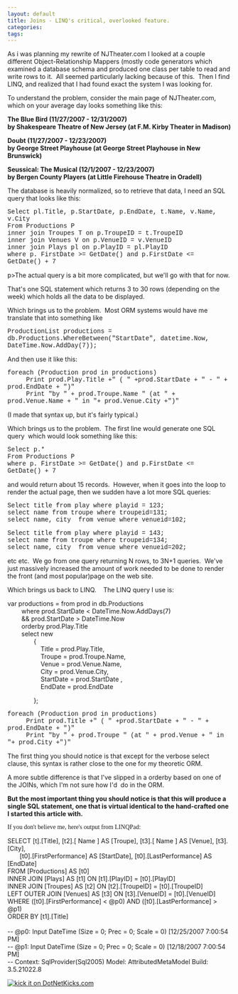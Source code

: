 ```yaml
---
layout: default
title: Joins - LINQ's critical, overlooked feature.
categories: 
tags: 
---
```


  <p>As i was planning my rewrite of NJTheater.com I looked at a couple different Object-Relationship Mappers (mostly code generators which examined a database schema and produced one class per table to read and write rows to it.  All seemed particularly lacking because of this.  Then I find LINQ, and realized that I had found exact the system I was looking for.</p>  <p>To understand the problem, consider the main page of NJTheater.com, which on your average day looks something like this:</p>  <p><strong>The Blue Bird (11/27/2007 - 12/31/2007)      <br />by Shakespeare Theatre of New Jersey (at F.M. Kirby Theater in Madison) </strong></p>  <p><strong>Doubt (11/27/2007 - 12/23/2007)      <br />by George Street Playhouse (at George Street Playhouse in New Brunswick) </strong></p>  <p><strong>Seussical: The Musical (12/1/2007 - 12/23/2007)      <br />by Bergen County Players (at Little Firehouse Theatre in Oradell) </strong></p>  <p>The database is heavily normalized, so to retrieve that data, I need an SQL query that looks like this: </p>  <p><font face="Courier New">Select pl.Title, p.StartDate, p.EndDate, t.Name, v.Name, v.City      <br /></font><font face="Courier New">From Productions P      <br /></font><font face="Courier New">inner join Troupes T on p.TroupeID = t.TroupeID      <br /></font><font face="Courier New">inner join Venues V on p.VenueID = v.VenueID      <br /></font><font face="Courier New">inner join Plays pl on p.PlayID = pl.PlayID      <br /></font><font face="Courier New">where p. FirstDate &gt;= GetDate() and p.FirstDate &lt;= GetDate() + 7</font></p> p&gt;The actual query is a bit more complicated, but we'll go with that for now.   <p>That's one SQL statement which returns 3 to 30 rows (depending on the week) which holds all the data to be displayed.</p>  <p>Which brings us to the problem.  Most ORM systems would have me translate that into something like</p>  <p><font face="Courier New">ProductionList productions = db.Productions.WhereBetween("StartDate", datetime.Now, DateTime.Now.AddDay(7));</font></p>  <p>And then use it like this:</p>  <p><font face="Courier New">foreach (Production prod in productions)      <br />     Print prod.Play.Title +" ( " +prod.StartDate + " - " + prod.EndDate + ")"       <br />     Print "by " + prod.Troupe.Name " (at " + prod.Venue.Name + " in "+ prod.Venue.City +")"</font></p>  <p>(I made that syntax up, but it's fairly typical.)</p>  <p>Which brings us to the problem.  The first line would generate one SQL query  which would look something like this:</p>  <p><font face="Courier New">Select p.*      <br /></font><font face="Courier New">From Productions P      <br /></font><font face="Courier New">where p. FirstDate &gt;= GetDate() and p.FirstDate &lt;= GetDate() + 7</font></p>  <p>and would return about 15 records.  However, when it goes into the loop to render the actual page, then we sudden have a lot more SQL queries:</p>  <p><font face="Courier New">Select title from play where playid = 123;      <br />select name from troupe where troupeid=131;       <br />select name, city  from venue where venueid=102;</font></p> <font face="Courier New">Select title from play where playid = 143;    <br />select name from troupe where troupeid=134;     <br />select name, city  from venue where venueid=202;</font>   <p>etc etc.  We go from one query returning N rows, to 3N+1 queries.  We've just massively increased the amount of work needed to be done to render the front (and most popular)page on the web site.</p>  <p>Which brings us back to LINQ.    The LINQ query I use is:</p>  <p>var productions = from prod in db.Productions    <br />        where prod.StartDate &lt; DateTime.Now.AddDays(7)     <br />        &amp;&amp; prod.StartDate &gt; DateTime.Now     <br />        orderby prod.Play.Title     <br />        select new  <br />               {     <br />                   Title = prod.Play.Title,     <br />                   Troupe = prod.Troupe.Name,     <br />                   Venue = prod.Venue.Name,     <br />                   City = prod.Venue.City,     <br />                   StartDate = prod.StartDate ,     <br />                   EndDate = prod.EndDate </p>  <p>               };</p> <font face="Courier New">foreach (Production prod in productions)    <br />     Print prod.Title +" ( " +prod.StartDate + " - " + prod.EndDate + ")"     <br />     Print "by " + prod.Troupe " (at " + prod.Venue + " in "+ prod.City +")"</font>   <p>The first thing you should notice is that except for the verbose select clause, this syntax is rather close to the one for my theoretic ORM.</p>  <p>A more subtle difference is that I've slipped in a orderby based on one of the JOINs, which I'm not sure how I'd  do in the ORM.</p>  <p><strong>But the most important thing you should notice is that this will produce a single SQL statement, one that is virtual identical to the hand-crafted one I started this article with.</strong></p>  <p><font face="ver">If you don't believe me, here's output from LINQPad:</font></p>  <p>SELECT [t].[Title], [t2].[ Name ] AS [Troupe], [t3].[ Name ] AS [Venue], [t3].[City],    <br />       [t0].[FirstPerformance] AS [StartDate], [t0].[LastPerformance] AS [EndDate]     <br />FROM [Productions] AS [t0]     <br />INNER JOIN [Plays] AS [t1] ON [t1].[PlayID] = [t0].[PlayID]     <br />INNER JOIN [Troupes] AS [t2] ON [t2].[TroupeID] = [t0].[TroupeID]     <br />LEFT OUTER JOIN [Venues] AS [t3] ON [t3].[VenueID] = [t0].[VenueID]     <br />WHERE ([t0].[FirstPerformance] &lt; @p0) AND ([t0].[LastPerformance] &gt; @p1)     <br />ORDER BY [t1].[Title]     <br />    <br />-- @p0: Input DateTime (Size = 0; Prec = 0; Scale = 0) [12/25/2007 7:00:54 PM]     <br />-- @p1: Input DateTime (Size = 0; Prec = 0; Scale = 0) [12/18/2007 7:00:54 PM]     <br />-- Context: SqlProvider(Sql2005) Model: AttributedMetaModel Build: 3.5.21022.8     <br /></p> <a href="http://www.dotnetkicks.com/kick/?url=http%3a%2f%2fhonestillusion.com%2fblogs%2fblog_0%2farchive%2f2007%2f12%2f18%2fjoins-linq-s-critical-overlooked-feature.aspx"><img alt="kick it on DotNetKicks.com" src="http://www.dotnetkicks.com/Services/Images/KickItImageGenerator.ashx?url=http%3a%2f%2fhonestillusion.com%2fblogs%2fblog_0%2farchive%2f2007%2f12%2f18%2fjoins-linq-s-critical-overlooked-feature.aspx" border="0" /></a>